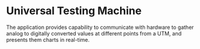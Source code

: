 # Universal Testing Machine

The application provides capability to communicate with hardware to gather analog to digitally converted values at different points from a UTM, and presents them charts in real-time.

<!--![Universal Testing Machine](./.bin/Screenshot.png) -->


